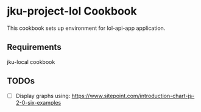 # jku-project-lol Cookbook

This cookbook sets up environment for lol-api-app application.

## Requirements

jku-local cookbook

## TODOs

- [ ] Display graphs using: https://www.sitepoint.com/introduction-chart-js-2-0-six-examples
